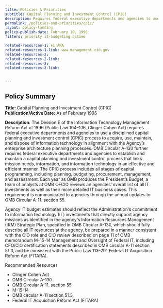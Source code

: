 ```yaml
---
title: Policies & Priorities
subtitle: Capital Planning and Investment Control (CPIC)
description: Requires federal executive departments and agencies to use a disciplined capital planning and investment control (CPIC) process to acquire, use, maintain, and dispose of information technology in alignment with the Agency’s enterprise architecture planning processes. The CPIC process includes all stages of capital programming, including planning, budgeting, procurement, management, and assessment.
permalink: /policies-and-priorities/cpic/
layout: policy-landing
policy-publish-date: February 10, 1996
filters: priority it-budgeting active

related-resources-1: FITARA
related-resources-1-link: www.management.cio.gov
related-resources-2:
related-resources-2-link:
related-resources-3:
related-resources-3-link:


---
```

## Policy Summary

**Title:** Capital Planning and Investment Control (CPIC)<br>
**Publication/Active Date:** As of February 1996

**Description:** The Division E of the Information Technology Management Reform Act of 1996 (Public Law 104–106, Clinger Cohen Act) requires federal executive departments and agencies to use a disciplined capital planning and investment control (CPIC) process to acquire, use, maintain, and dispose of information technology in alignment with the Agency’s enterprise architecture planning processes. OMB Circular A-130 further requires federal executive departments and agencies to establish and maintain a capital planning and investment control process that links mission needs, information, and information technology in an effective and efficient manner. The CPIC process includes all stages of capital programming, including planning, budgeting, procurement, management, and assessment. Each year as OMB produces the President’s Budget, a team of analysts at OMB OFCIO reviews an agencies’ overall list of all IT investments as well as their more detailed IT business cases. This requirement is communicated to agencies through the annual updates to OMB Circular A-11. section 55.

Agency IT budget estimates should reflect the Administration's commitment to information technology (IT) investments that directly support agency missions as identified in the agency's Information Resources Management (IRM) Strategic Plan, specified in OMB Circular A-130, which should fully describe all IT resources at the agency, be prepared in a manner consistent with the CIO role and CIO review described on page 11 of OMB memorandum M-15-14 Management and Oversight of Federal IT, including CFO/CIO certification statements described in OMB circular A-11 section 51.3, and be consistent with the Public Law 113–291 Federal IT Acquisition Reform Act (FITARA).

Recommended Resources
- Clinger Cohen Act
- OMB Circular A-130
- OMB Circular A-11. section 55
- M-15-14
- OMB circular A-11 section 51.3
- Federal IT Acquisition Reform Act (FITARA)
